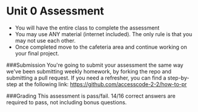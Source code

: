 # Unit 0 Assessment

* You will have the entire class to complete the assessment
* You may use ANY material (internet included). The only rule is that you may not use each other.
* Once completed move to the cafeteria area and continue working on your final project.

###Submission
You're going to submit your assessment the same way we've been submitting weekly homework, by forking the repo and submitting a pull request. If you need a refresher, you can find a step-by-step at the following link:
https://github.com/accesscode-2-2/how-to-pr

###Grading
This assessment is pass/fail. 14/16 correct answers are required to pass, not including bonus questions.
